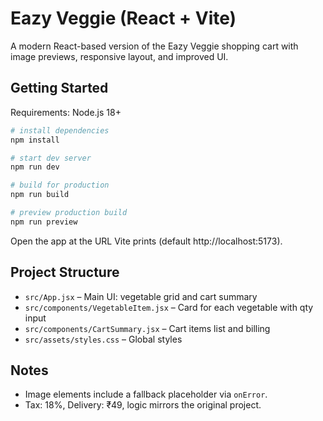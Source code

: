 # Eazy Veggie (React + Vite)

A modern React-based version of the Eazy Veggie shopping cart with image previews, responsive layout, and improved UI.

## Getting Started

Requirements: Node.js 18+

```bash
# install dependencies
npm install

# start dev server
npm run dev

# build for production
npm run build

# preview production build
npm run preview
```

Open the app at the URL Vite prints (default http://localhost:5173).

## Project Structure

- `src/App.jsx` – Main UI: vegetable grid and cart summary
- `src/components/VegetableItem.jsx` – Card for each vegetable with qty input
- `src/components/CartSummary.jsx` – Cart items list and billing
- `src/assets/styles.css` – Global styles

## Notes

- Image elements include a fallback placeholder via `onError`.
- Tax: 18%, Delivery: ₹49, logic mirrors the original project.
